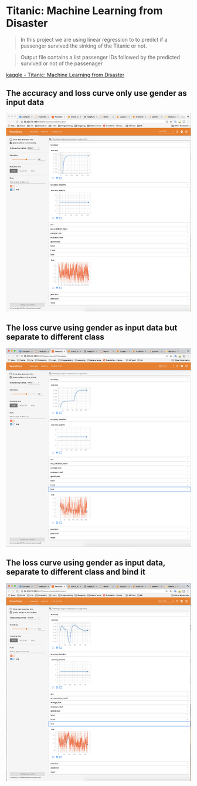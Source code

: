 # Titanic: Machine Learning from Disaster

> In this project we are using linear regression to to predict if a passenger survived the sinking of the Titanic or not.

> Output file contains a list passenger IDs followed by the predicted survived or not of the passenager

[kaggle - Titanic: Machine Learning from Disaster](https://www.kaggle.com/c/titanic)

## The accuracy and loss curve only use gender as input data
![](img/gender.png)

## The loss curve using gender as input data but separate to different class
![](img/gender_class.png)

## The loss curve using gender as input data, separate to different class and bind it
![](img/gender_class_age_bin.png)
